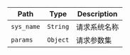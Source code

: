 Path | Type | Description
---- | ---- | -----------
`sys_name` | `String` | 请求系统名称
`params` | `Object` | 请求参数集
